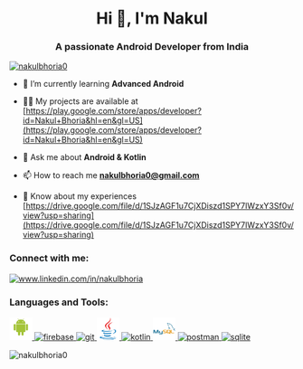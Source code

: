 <h1 align="center">Hi 👋, I'm Nakul</h1>
<h3 align="center">A passionate Android Developer from India</h3>

<p align="left"> <a href="https://github.com/ryo-ma/github-profile-trophy"><img src="https://github-profile-trophy.vercel.app/?username=nakulbhoria0" alt="nakulbhoria0" /></a> </p>

- 🌱 I’m currently learning **Advanced Android**

- 👨‍💻 My projects are available at [https://play.google.com/store/apps/developer?id=Nakul+Bhoria&hl=en&gl=US](https://play.google.com/store/apps/developer?id=Nakul+Bhoria&hl=en&gl=US)

- 💬 Ask me about **Android & Kotlin**

- 📫 How to reach me **nakulbhoria0@gmail.com**

- 📄 Know about my experiences [https://drive.google.com/file/d/1SJzAGF1u7CjXDiszd1SPY7lWzxY3Sf0v/view?usp=sharing](https://drive.google.com/file/d/1SJzAGF1u7CjXDiszd1SPY7lWzxY3Sf0v/view?usp=sharing)

<h3 align="left">Connect with me:</h3>
<p align="left">
<a href="https://linkedin.com/in/www.linkedin.com/in/nakulbhoria" target="blank"><img align="center" src="https://raw.githubusercontent.com/rahuldkjain/github-profile-readme-generator/master/src/images/icons/Social/linked-in-alt.svg" alt="www.linkedin.com/in/nakulbhoria" height="30" width="40" /></a>
</p>

<h3 align="left">Languages and Tools:</h3>
<p align="left"> <a href="https://developer.android.com" target="_blank" rel="noreferrer"> <img src="https://raw.githubusercontent.com/devicons/devicon/master/icons/android/android-original-wordmark.svg" alt="android" width="40" height="40"/> </a> <a href="https://firebase.google.com/" target="_blank" rel="noreferrer"> <img src="https://www.vectorlogo.zone/logos/firebase/firebase-icon.svg" alt="firebase" width="40" height="40"/> </a> <a href="https://git-scm.com/" target="_blank" rel="noreferrer"> <img src="https://www.vectorlogo.zone/logos/git-scm/git-scm-icon.svg" alt="git" width="40" height="40"/> </a> <a href="https://www.java.com" target="_blank" rel="noreferrer"> <img src="https://raw.githubusercontent.com/devicons/devicon/master/icons/java/java-original.svg" alt="java" width="40" height="40"/> </a> <a href="https://kotlinlang.org" target="_blank" rel="noreferrer"> <img src="https://www.vectorlogo.zone/logos/kotlinlang/kotlinlang-icon.svg" alt="kotlin" width="40" height="40"/> </a> <a href="https://www.mysql.com/" target="_blank" rel="noreferrer"> <img src="https://raw.githubusercontent.com/devicons/devicon/master/icons/mysql/mysql-original-wordmark.svg" alt="mysql" width="40" height="40"/> </a> <a href="https://postman.com" target="_blank" rel="noreferrer"> <img src="https://www.vectorlogo.zone/logos/getpostman/getpostman-icon.svg" alt="postman" width="40" height="40"/> </a> <a href="https://www.sqlite.org/" target="_blank" rel="noreferrer"> <img src="https://www.vectorlogo.zone/logos/sqlite/sqlite-icon.svg" alt="sqlite" width="40" height="40"/> </a> </p>

<p><img align="center" src="https://github-readme-stats.vercel.app/api/top-langs?username=nakulbhoria0&show_icons=true&locale=en&layout=compact" alt="nakulbhoria0" /></p>
